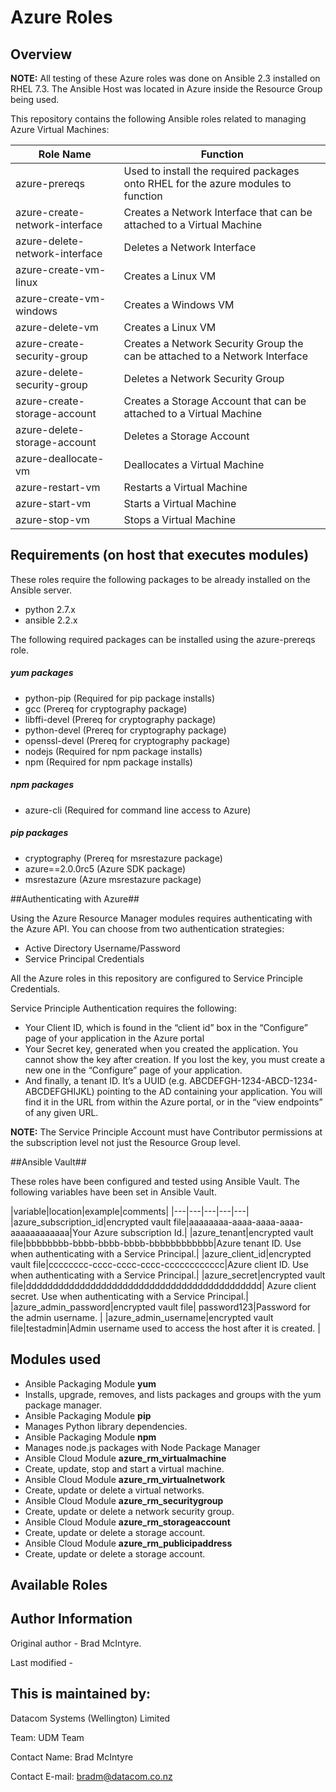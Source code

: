 # Azure Roles

## Overview

**NOTE:** All testing of these Azure roles was done on Ansible 2.3 installed on RHEL 7.3. The Ansible Host was located in Azure inside the Resource Group being used.

This repository contains the following Ansible roles related to managing Azure Virtual Machines:

|Role Name|Function|
|---|---|
|azure-prereqs|Used to install the required packages onto RHEL for the azure modules to function|
|azure-create-network-interface|Creates a Network Interface that can be attached to a Virtual Machine|
|azure-delete-network-interface|Deletes a Network Interface |
|azure-create-vm-linux|Creates a Linux VM |
|azure-create-vm-windows|Creates a Windows VM|
|azure-delete-vm|Creates a Linux VM|
|azure-create-security-group|Creates a Network Security Group the can be attached to a Network Interface|
|azure-delete-security-group|Deletes a Network Security Group
|azure-create-storage-account|Creates a Storage Account that can be attached to a Virtual Machine|
|azure-delete-storage-account|Deletes a Storage Account|
|azure-deallocate-vm|Deallocates a Virtual Machine|
|azure-restart-vm|Restarts a Virtual Machine|
|azure-start-vm|Starts a Virtual Machine|
|azure-stop-vm|Stops a Virtual Machine|

## Requirements (on host that executes modules)
These roles require the following packages to be already installed on the Ansible server.

- python 2.7.x
- ansible 2.2.x

The following required packages can be installed using the azure-prereqs role.

##### yum packages
- python-pip (Required for pip package installs)
- gcc (Prereq for cryptography package)
- libffi-devel (Prereq for cryptography package)
- python-devel (Prereq for cryptography package)
- openssl-devel (Prereq for cryptography package)
- nodejs (Required for npm package installs)
- npm (Required for npm package installs)

##### npm packages
- azure-cli (Required for command line access to Azure)

##### pip packages
- cryptography (Prereq for msrestazure package)
- azure==2.0.0rc5 (Azure SDK package)
- msrestazure (Azure msrestazure package)

##Authenticating with Azure##

Using the Azure Resource Manager modules requires authenticating with the Azure API. You can choose from two authentication strategies:

- Active Directory Username/Password
- Service Principal Credentials

All the Azure roles in this repository are configured to Service Principle Credentials.

Service Principle Authentication requires the following:

- Your Client ID, which is found in the “client id” box in the “Configure” page of your application in the Azure portal
- Your Secret key, generated when you created the application. You cannot show the key after creation. If you lost the key, you must create a new one in the “Configure” page of your application.
- And finally, a tenant ID. It’s a UUID (e.g. ABCDEFGH-1234-ABCD-1234-ABCDEFGHIJKL) pointing to the AD containing your application. You will find it in the URL from within the Azure portal, or in the “view endpoints” of any given URL.

**NOTE:** The Service Principle Account must have Contributor permissions at the subscription level not just the Resource Group level.

##Ansible Vault##

These roles have been configured and tested using Ansible Vault. The following variables have been set in Ansible Vault.

|variable|location|example|comments|
|---|---|---|---|---|
|azure_subscription_id|encrypted vault file|aaaaaaaa-aaaa-aaaa-aaaa-aaaaaaaaaaaa|Your Azure subscription Id.|
|azure_tenant|encrypted vault file|bbbbbbbb-bbbb-bbbb-bbbb-bbbbbbbbbbbb|Azure tenant ID. Use when authenticating with a Service Principal.|
|azure_client_id|encrypted vault file|cccccccc-cccc-cccc-cccc-cccccccccccc|Azure client ID. Use when authenticating with a Service Principal.|
|azure_secret|encrypted vault file|dddddddddddddddddddddddddddddddddddddddddddd| Azure client secret. Use when authenticating with a Service Principal.|
|azure_admin_password|encrypted vault file| password123|Password for the admin username. |
|azure_admin_username|encrypted vault file|testadmin|Admin username used to access the host after it is created. |

## Modules used
- Ansible Packaging Module **yum**
 - Installs, upgrade, removes, and lists packages and groups with the yum package manager.
- Ansible Packaging Module **pip**
 - Manages Python library dependencies.
- Ansible Packaging Module **npm**
 - Manages node.js packages with Node Package Manager 
- Ansible Cloud Module **azure_rm_virtualmachine**
 - Create, update, stop and start a virtual machine.
- Ansible Cloud Module **azure_rm_virtualnetwork**
 - Create, update or delete a virtual networks.
- Ansible Cloud Module **azure_rm_securitygroup**
 - Create, update or delete a network security group.
- Ansible Cloud Module **azure_rm_storageaccount**
 - Create, update or delete a storage account.
- Ansible Cloud Module **azure_rm_publicipaddress**
 - Create, update or delete a storage account.

## Available Roles



## Author Information
Original author - Brad McIntyre.

Last modified -

This is maintained by:
--------------------------

Datacom Systems (Wellington) Limited

Team: UDM Team

Contact Name: Brad McIntyre

Contact E-mail: bradm@datacom.co.nz